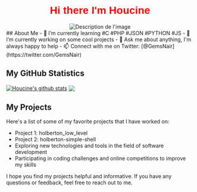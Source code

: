 <h1 style="text-align: center; color: red; font-family: 'Comic Sans MS', cursive, sans-serif;">Hi there I'm Houcine</h1>

<div style="text-align: center;">
  <img src="https://zupimages.net/up/23/22/fqai.gif" alt="Description de l'image" style="max-width: 1000%;" />
</div>
## About Me
- 🌱 I’m currently learning #C #PHP #JSON #PYTHON #JS
- 🔭 I’m currently working on some cool projects
- 💬 Ask me about anything, I'm always happy to help
- 📫 Connect with me on Twitter: [@GemsNair](https://twitter.com/GemsNair)


## My GitHub Statistics

<a href="https://github.com/nairbh"><img align="center" src="https://github-readme-stats.vercel.app/api?username=nairbh&show_icons=true&include_all_commits=true&theme=buefy&hide_border=true" alt="Houcine's github stats" /></a>	<a href="https://github.com/nairbh"><img align="center" src="https://github-readme-stats.vercel.app/api/top-langs/?username=nairbh&layout=compact&theme=buefy&hide_border=true" /></a>
## My Projects

Here's a list of some of my favorite projects that I have worked on:

- Project 1: holberton_low_level
- Project 2: holberton-simple-shell
- Exploring new technologies and tools in the field of software development
- Participating in coding challenges and online competitions to improve my skills

I hope you find my projects helpful and informative. If you have any questions or feedback, feel free to reach out to me.

